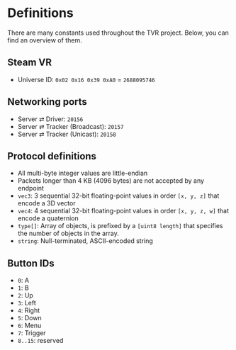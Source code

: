 # Definitions

There are many constants used throughout the TVR project. Below, you can find an overview of them.

## Steam VR

- Universe ID: `0x02 0x16 0x39 0xA0` = `2688095746`



## Networking ports

- Server ⇄ Driver: `20156`
- Server ⇄ Tracker (Broadcast): `20157`
- Server ⇄ Tracker (Unicast): `20158`



## Protocol definitions

- All multi-byte integer values are little-endian
- Packets longer than 4 KB (4096 bytes) are not accepted by any endpoint
- `vec3`: 3 sequential 32-bit floating-point values in order `[x, y, z]` that encode a 3D vector
- `vec4`: 4 sequential 32-bit floating-point values in order `[x, y, z, w]` that encode a quaternion
- `type[]`: Array of objects, is prefixed by a `[uint8 length]` that specifies the number of objects in the array.
- `string`: Null-terminated, ASCII-encoded string



## Button IDs

- `0`: A
- `1`: B
- `2`: Up
- `3`: Left
- `4`: Right
- `5`: Down
- `6`: Menu
- `7`: Trigger
- `8..15`: reserved
